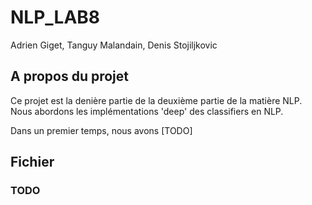 # NLP_LAB8

Adrien Giget, Tanguy Malandain, Denis Stojiljkovic

## A propos du projet

Ce projet est la denière partie de la deuxième partie de la matière NLP.
Nous abordons les implémentations 'deep' des classifiers en NLP.

Dans un premier temps, nous avons [TODO]

## Fichier

### TODO
